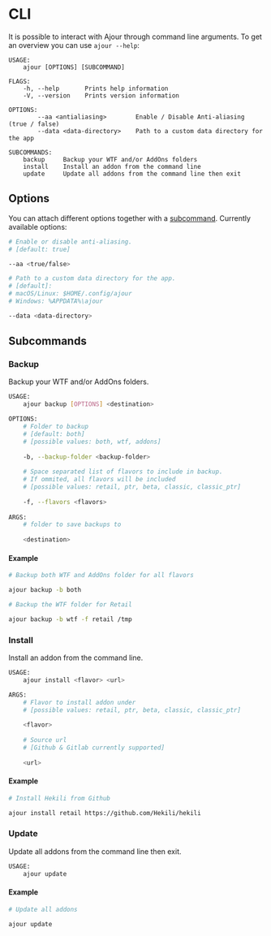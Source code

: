<!-- markdownlint-disable MD024 -->

# CLI

It is possible to interact with Ajour through command line arguments.
To get an overview you can use `ajour --help`:

```text
USAGE:
    ajour [OPTIONS] [SUBCOMMAND]

FLAGS:
    -h, --help       Prints help information
    -V, --version    Prints version information

OPTIONS:
        --aa <antialiasing>        Enable / Disable Anti-aliasing (true / false)
        --data <data-directory>    Path to a custom data directory for the app

SUBCOMMANDS:
    backup     Backup your WTF and/or AddOns folders
    install    Install an addon from the command line
    update     Update all addons from the command line then exit
```

## Options

You can attach different options together with a [subcommand](#subcommands).
Currently available options:

```sh
# Enable or disable anti-aliasing.
# [default: true]

--aa <true/false>

# Path to a custom data directory for the app.
# [default]:
# macOS/Linux: $HOME/.config/ajour
# Windows: %APPDATA%\ajour

--data <data-directory>
```

## Subcommands

### Backup

Backup your WTF and/or AddOns folders.

```sh
USAGE:
    ajour backup [OPTIONS] <destination>

OPTIONS:
    # Folder to backup 
    # [default: both] 
    # [possible values: both, wtf, addons]
    
    -b, --backup-folder <backup-folder> 
    
    # Space separated list of flavors to include in backup. 
    # If ommited, all flavors will be included 
    # [possible values: retail, ptr, beta, classic, classic_ptr]
    
    -f, --flavors <flavors>
                                           
ARGS:
    # folder to save backups to
    
    <destination>            
```

#### Example

```sh
# Backup both WTF and AddOns folder for all flavors

ajour backup -b both

# Backup the WTF folder for Retail

ajour backup -b wtf -f retail /tmp
```

### Install

Install an addon from the command line.

```sh
USAGE:
    ajour install <flavor> <url>

ARGS:
    # Flavor to install addon under 
    # [possible values: retail, ptr, beta, classic, classic_ptr]
    
    <flavor>
    
    # Source url
    # [Github & Gitlab currently supported]
    
    <url>       
```

#### Example

```sh
# Install Hekili from Github

ajour install retail https://github.com/Hekili/hekili
```

### Update

Update all addons from the command line then exit.

```sh
USAGE:
    ajour update
```

#### Example

```sh
# Update all addons

ajour update
```
